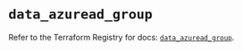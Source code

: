 # `data_azuread_group`

Refer to the Terraform Registry for docs: [`data_azuread_group`](https://registry.terraform.io/providers/hashicorp/azuread/3.0.2/docs/data-sources/group).
